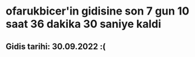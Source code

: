 # ofarukbicer'in gidisine son 7 gun 10 saat 36 dakika 30 saniye kaldi

## Gidis tarihi: 30.09.2022 :(